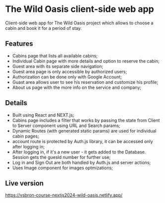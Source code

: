 # The Wild Oasis client-side web app

Client-side web app for The Wild Oasis project which allows to choose a cabin and book it for a period of stay.

## Features

- Cabins page that lists all available cabins;
- Individual Cabin page with more details and option to reserve the cabin;
- Guest area with its separate side navigation;
- Guest area page is only accessible by authorized users;
- Authorization can be done only with Google Account;
- Guast area allows user to see his reservation and customize his profile;
- About us page with the more info on the service and company;

## Details

- Built using React and NEXT.js;
- Cabins page includes a filter that works by passing the state from Client to Server component using URL and Search params;
- Dynamic Routes (with generated static params) are used for individual cabin pages;
- account route is protected by Auth.js library, it can be accessed only after logging in;
- After logging in, if it's a new user - it gets added to the Database. Session gets the guesId number for further use;
- Log in and Sign Out are both handled by Auth.js and server actions;
- Uses Image component for images optmizations;

## Live version

https://vsbron-course-nextjs2024-wild-oasis.netlify.app/
